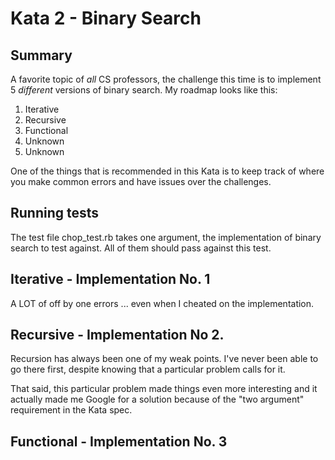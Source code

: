 # Kata 2 - Binary Search

## Summary

A favorite topic of _all_ CS professors, the challenge this time is to implement
5 *different* versions of binary search. My roadmap looks like this:

1. Iterative
2. Recursive
3. Functional
4. Unknown
5. Unknown

One of the things that is recommended in this Kata is to keep track of where you
make common errors and have issues over the challenges.

## Running tests

The test file chop\_test.rb takes one argument, the implementation of binary
search to test against. All of them should pass against this test.

## Iterative - Implementation No. 1

A LOT of off by one errors ... even when I cheated on the implementation.

## Recursive - Implementation No 2.

Recursion has always been one of my weak points. I've never been able to go
there first, despite knowing that a particular problem calls for it.

That said, this particular problem made things even more interesting and it
actually made me Google for a solution because of the "two argument" requirement
in the Kata spec.

## Functional - Implementation No. 3


